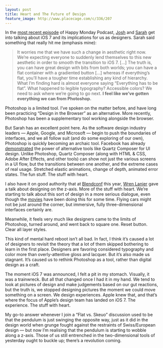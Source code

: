 ```yaml
---
layout: post
title: Heart and The Future of Design
feature_image: http://www.placecage.com/c/336/207
---
```


In the [most recent episode](http://www.happymondaypodcast.com/episodes/sarah-josh2) of Happy Monday Podcast, [Josh](https://twitter.com/joshlong) and [Sarah](https://twitter.com/sazzy) get into talking about iOS 7 and its implications for us as designers. Sarah said something that really hit me (emphasis mine):

> It worries me that we have such a change in aesthetic right now. We’re expecting everyone to suddenly lend themselves to this new aesthetic in order to smooth the transition to iOS 7. [...] The truth is, you can have great design with bits from both worlds; you can have a flat container with a gradiented button [...] whereas if everything’s flat, you’ll have a tougher time establishing any kind of hierarchy. What I’m finding hard is almost everyone saying “Everything has to be flat”. What happened to legible typography? Accessible colors? We need to ask where we’re going to go next. **I feel like we’ve gotten everything we can from Photoshop.**

Photoshop is a limited tool. I’ve spoken on the matter before, and have long been practicing “Design in the Browser” as an alternative. More recently, Photoshop has been a supplementary tool working alongside the browser.

But Sarah has an excellent point here. As the software design industry leaders — Apple, Google, and Microsoft — begin to push the boundaries of interfaces, and we all follow suit (and do some exploring of our own), Photoshop is quickly becoming an archaic tool. Facebook has already [demonstrated](https://vimeo.com/68749840) the power of alternative tools like Quartz Composer for UI design. Unlike Photoshop, Quartz Composer (along with HTML & CSS, Adobe After Effects, and other tools) can show not just the various screens in a UI flow, but the transitions between one another, and the extreme cases of real usage. Stretched elastic animations, change of depth, animated error states. The fun stuff. The stuff with heart.

I also have it on good authority that at [Blendconf](http://www.blendconf.com) this year, [Wren Lanier](https://twitter.com/heywren) gave a talk about designing on the z-axis. More of the stuff with heart. We’re starting to talk about this sort of design in a more serious dialogue, even though the [movies](http://cargocollective.com/jayse/Avengers) have been doing this for some time. Flying cars might not be just around the corner, but immersive, fully three-dimensional interfaces certainly are.

Meanwhile, it feels very much like designers came to the limits of Photoshop, turned around, and went back to square one. Reset button. Clear all layer styles.

This kind of mental hard reboot isn’t all bad. In fact, I think it’s caused a lot of designers to revisit the theory that a lot of them skipped bothering to learn in the first place. Designers are favoring considered typography and color more than overly-attentive gloss and lacquer. But it’s also made us stagnant. It’s caused us to rethink Photoshop as a tool, rather than digital design as a craft.

The moment iOS 7 was announced, I felt a pit in my stomach. Visually, it was a trainwreck. But all that changed once I had it in my hand. We tend to look at pictures of design and make judgements based on our gut reactions, but the truth is, we stopped designing pictures the moment we could move something on a screen. We design experiences. Apple knew that, and that’s where the focus of Apple’s design team has landed on iOS 7. The experience. The stuff with heart.

My go-to answer whenever I join a “Flat vs. Skeuo” discussion used to be that the pendulum is just swinging the opposite way, just as it did in the design world when grunge fought against the restraints of Swiss/European design — but now I’m realising that the pendulum is starting to wobble along a z-axis. Those of us still entrenched in the two-dimensional tools of yesterday ought to buckle up; there’s a revolution coming.